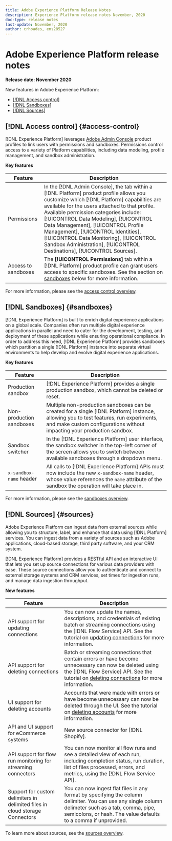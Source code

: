 ```yaml
---
title: Adobe Experience Platform Release Notes
description: Experience Platform release notes November, 2020
doc-type: release notes
last-update: November, 2020
author: crhoades, ens28527
---
```


# Adobe Experience Platform release notes 

**Release date: November 2020**

New features in Adobe Experience Platform:

- [[!DNL Access control]](#access-control)
- [[!DNL Sandboxes]](#sandboxes)
- [[!DNL Sources]](#sources)

## [!DNL Access control] {#access-control}

[!DNL Experience Platform] leverages [Adobe Admin Console](https://adminconsole.adobe.com) product profiles to link users with permissions and sandboxes. Permissions control access to a variety of Platform capabilities, including data modeling, profile management, and sandbox administration.

**Key features**

|Feature | Description|
|--- | ---|
|Permissions | In the [!DNL Admin Console], the  tab within a [!DNL Platform] product profile allows you customize which [!DNL Platform] capabilities are available for the users attached to that profile. Available permission categories include: [!UICONTROL Data Modeling], [!UICONTROL Data Management], [!UICONTROL Profile Management], [!UICONTROL Identities], [!UICONTROL Data Monitoring], [!UICONTROL Sandbox Administration], [!UICONTROL Destinations], [!UICONTROL Sources].|
|Access to sandboxes | The **[!UICONTROL Permissions]** tab within a [!DNL Platform] product profile can grant users access to specific sandboxes. See the section on [sandboxes](#sandboxes) below for more information.|

For more information, please see the [access control overview](../../access-control/home.md).

## [!DNL Sandboxes] {#sandboxes}

[!DNL Experience Platform] is built to enrich digital experience applications on a global scale. Companies often run multiple digital experience applications in parallel and need to cater for the development, testing, and deployment of these applications while ensuring operational compliance. In order to address this need, [!DNL Experience Platform] provides sandboxes which partition a single [!DNL Platform] instance into separate virtual environments to help develop and evolve digital experience applications.

**Key features**

|Feature | Description|
|--- | ---|
|Production sandbox | [!DNL Experience Platform] provides a single production sandbox, which cannot be deleted or reset.|
|Non-production sandboxes | Multiple non-production sandboxes can be created for a single [!DNL Platform] instance, allowing you to test features, run experiments, and make custom configurations without impacting your production sandbox.|
|Sandbox switcher | In the [!DNL Experience Platform] user interface, the sandbox switcher in the top-left corner of the screen allows you to switch between available sandboxes through a dropdown menu.|
|`x-sandbox-name` header | All calls to [!DNL Experience Platform] APIs must now include the new `x-sandbox-name` header, whose value references the `name` attribute of the sandbox the operation will take place in.|

For more information, please see the [sandboxes overview](../../sandboxes/home.md).

## [!DNL Sources] {#sources}

Adobe Experience Platform can ingest data from external sources while allowing you to structure, label, and enhance that data using [!DNL Platform] services. You can ingest data from a variety of sources such as Adobe applications, cloud-based storage, third party software, and your CRM system.

[!DNL Experience Platform] provides a RESTful API and an interactive UI that lets you set up source connections for various data providers with ease. These source connections allow you to authenticate and connect to external storage systems and CRM services, set times for ingestion runs, and manage data ingestion throughput.

**New features**

| Feature | Description |
| ------- | ----------- |
| API support for updating connections | You can now update the names, descriptions, and credentials of existing batch or streaming connections using the [!DNL Flow Service] API. See the tutorial on [updating connections](../../sources/tutorials/api/update.md) for more information. |
| API support for deleting connections | Batch or streaming connections that contain errors or have become unnecessary can now be deleted using the [!DNL Flow Service] API. See the tutorial on [deleting connections](../../sources/tutorials/api/delete.md) for more information. |
| UI support for deleting accounts |  Accounts that were made with errors or have become unnecessary can now be deleted through the UI. See the tutorial on [deleting accounts](../../sources/tutorials/ui/delete-accounts.md) for more information. |
| API and UI support for eCommerce systems | New source connector for [!DNL Shopify]. |
| API support for flow run monitoring for streaming connectors | You can now monitor all flow runs and see a detailed view of each run, including completion status, run duration, list of files processed, errors, and metrics, using the [!DNL Flow Service API]. |
| Support for custom delimiters in delimited files in cloud storage Connectors | You can now ingest flat files in any format by specifying the column delimiter. You can use any single column delimeter such as a tab, comma, pipe, semicolons, or hash. The value defaults to a comma if unprovided. |
 
To learn more about sources, see the [sources overview](../../sources/home.md).